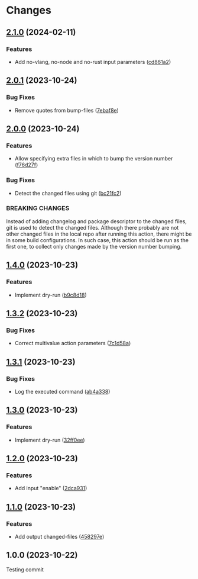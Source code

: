 # Changes

## [2.1.0](https://github.com/prantlf/bump-version-action/compare/v2.0.1...v2.1.0) (2024-02-11)

### Features

* Add no-vlang, no-node and no-rust input parameters ([cd861a2](https://github.com/prantlf/bump-version-action/commit/cd861a2842a56e557d8b303a36443cc70d3c52ec))

## [2.0.1](https://github.com/prantlf/bump-version-action/compare/v2.0.0...v2.0.1) (2023-10-24)

### Bug Fixes

* Remove quotes from bump-files ([7ebaf8e](https://github.com/prantlf/bump-version-action/commit/7ebaf8e624cbcb86ff4351b976a3a473a663287e))

## [2.0.0](https://github.com/prantlf/bump-version-action/compare/v1.4.0...v2.0.0) (2023-10-24)

### Features

* Allow specifying extra files in which to bump the version number ([f76d27f](https://github.com/prantlf/bump-version-action/commit/f76d27f72b2d7acf9b6aad178aafe1755af411c3))

### Bug Fixes

* Detect the changed files using git ([bc21fc2](https://github.com/prantlf/bump-version-action/commit/bc21fc25abf989f8889add122cd7c567e0a8a361))

### BREAKING CHANGES

Instead of adding changelog and package descriptor to the changed files, git is used to detect the changed files. Although there probably are not other changed files in the local repo after running this action, there might be in some build configurations. In such case, this action should be run as the first one, to collect only changes made by the version number bumping.

## [1.4.0](https://github.com/prantlf/bump-version-action/compare/v1.3.2...v1.4.0) (2023-10-23)

### Features

* Implement dry-run ([b9c8d18](https://github.com/prantlf/bump-version-action/commit/b9c8d185ab06dccacace444005e086a4eb66b5c4))

## [1.3.2](https://github.com/prantlf/bump-version-action/compare/v1.3.1...v1.3.2) (2023-10-23)

### Bug Fixes

* Correct multivalue action parameters ([7c1d58a](https://github.com/prantlf/bump-version-action/commit/7c1d58af86694e898a0c7fb082a71935fa6ddd6c))

## [1.3.1](https://github.com/prantlf/bump-version-action/compare/v1.3.0...v1.3.1) (2023-10-23)

### Bug Fixes

* Log the executed command ([ab4a338](https://github.com/prantlf/bump-version-action/commit/ab4a338cdee4f4f6464d57297d10591c899bb719))

## [1.3.0](https://github.com/prantlf/bump-version-action/compare/v1.2.0...v1.3.0) (2023-10-23)

### Features

* Implement dry-run ([32ff0ee](https://github.com/prantlf/bump-version-action/commit/32ff0ee01050927017eb7ec2ff3a44dbd6a95ce1))

## [1.2.0](https://github.com/prantlf/bump-version-action/compare/v1.1.0...v1.2.0) (2023-10-23)

### Features

* Add input "enable" ([2dca931](https://github.com/prantlf/bump-version-action/commit/2dca93102c9668d0adad872b4fc1949bc964554d))

## [1.1.0](https://github.com/prantlf/bump-version-action/compare/v1.0.0...v1.1.0) (2023-10-23)

### Features

* Add output changed-files ([458297e](https://github.com/prantlf/bump-version-action/commit/458297e67ecdef6a5e8ac81892cf2920298b14b3))

## 1.0.0 (2023-10-22)

Testing commit
